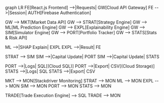graph LR
  FE[React.js Frontend] -->|Requests| GW[Cloud API Gateway]
  FE -->|Session| AUTH[Firebase Authentication]

  GW --> MKT[Market Data API]
  GW --> STRAT[Strategy Engine]
  GW --> ML[ML Prediction Engine]
  GW --> EXPL[Explainability Engine]
  GW --> SIM[Simulator Engine]
  GW --> PORT[Portfolio Tracker]
  GW --> STATS[Stats & Risk API]

  ML -->|SHAP Explain| EXPL
  EXPL -->|Result| FE

  STRAT --> SIM
  SIM -->|Capital Update| PORT
  SIM -->|Capital Update| STATS

  PORT -->|Logs| SQL[(Cloud SQL)]
  PORT -->|Export| CSV[(Cloud Storage)]
  STATS -->|Logs| SQL
  STATS -->|Export| CSV

  MKT --> MON[Stackdriver Monitoring]
  STRAT --> MON
  ML --> MON
  EXPL --> MON
  SIM --> MON
  PORT --> MON
  STATS --> MON

  TRADE[Trade Execution Engine] --> SQL
  TRADE --> MON
